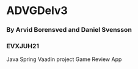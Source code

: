 # ADVGDelv3

### By Arvid Borensved and Daniel Svensson
### EVXJUH21

Java Spring Vaadin project
Game Review App
